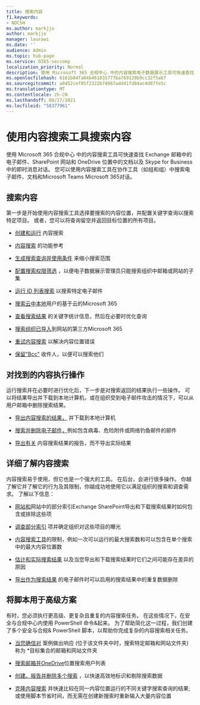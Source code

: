 ```yaml
---
title: 搜索内容
f1.keywords:
- NOCSH
ms.author: markjjo
author: markjjo
manager: laurawi
ms.date: ''
audience: Admin
ms.topic: hub-page
ms.service: O365-seccomp
localization_priority: Normal
description: 使用 Microsoft 365 合规中心 中的内容搜索电子数据展示工具可快速查找 Exchange 邮箱中的电子邮件、SharePoint 网站和 OneDrive 位置中的文档以及 Skype for Business 中的即时消息对话。
ms.openlocfilehash: 6161b84fa04b461835777ba769129b9cc32f5ab7
ms.sourcegitcommit: a0452cef05f2322b74967add41fd84ac4d07fe5c
ms.translationtype: MT
ms.contentlocale: zh-CN
ms.lasthandoff: 08/17/2021
ms.locfileid: "58377961"
---
```

# <a name="search-for-content-using-the-content-search-tool"></a>使用内容搜索工具搜索内容

使用 Microsoft 365 合规中心 中的内容搜索工具可快速查找 Exchange 邮箱中的电子邮件、SharePoint 网站和 OneDrive 位置中的文档以及 Skype for Business 中的即时消息对话。 您可以使用内容搜索工具在协作工具（如组和组）中搜索电子邮件、文档和Microsoft Teams Microsoft 365对话。
  
## <a name="search-for-content"></a>搜索内容

第一步是开始使用内容搜索工具选择要搜索的内容位置，并配置关键字查询以搜索特定项目。 或者，您可以将查询留空并返回目标位置的所有项目。
  
- [创建和运行](content-search.md) 内容搜索

- [内容搜索](content-search-reference.md) 的功能参考

- [生成搜索查询并使用条件](keyword-queries-and-search-conditions.md) 来缩小搜索范围

- [配置搜索权限筛选](permissions-filtering-for-content-search.md) ，以便电子数据展示管理员只能搜索组织中邮箱或网站的子集

- [运行 ID 列表搜索](csv-file-for-an-id-list-content-search.md) 以搜索特定电子邮件

- [搜索云中本地](search-cloud-based-mailboxes-for-on-premises-users.md)用户的基于云的Microsoft 365

- [查看搜索结果](view-keyword-statistics-for-content-search.md) 的关键字统计信息，然后在必要时优化查询

- [搜索组织已导入](use-content-search-to-search-third-party-data-that-was-imported.md)到网站的第三方Microsoft 365

- [重试内容搜索](retry-failed-content-search.md) 以解决内容位置错误

- [保留"Bcc"](/exchange/policy-and-compliance/holds/preserve-bcc-recipients-and-group-members) 收件人，以便可以搜索他们

## <a name="perform-actions-on-content-you-find"></a>对找到的内容执行操作

运行搜索并在必要时进行优化后，下一步是对搜索返回的结果执行一些操作。 可以将结果导出并下载到本地计算机，或在组织受到电子邮件攻击的情况下，可以从用户邮箱中删除搜索结果。
  
- [导出内容搜索的结果，](export-search-results.md) 并下载到本地计算机

- [搜索并删除电子邮件，](search-for-and-delete-messages-in-your-organization.md)例如包含病毒、危险附件或网络钓鱼邮件的邮件

- [导出有关](export-a-content-search-report.md) 内容搜索结果的报告，而不导出实际结果

## <a name="learn-more-about-content-search"></a>详细了解内容搜索

内容搜索易于使用，但它也是一个强大的工具。 在后台，会进行很多操作。 你越了解它并了解它的行为及其限制，你越成功地使用它以满足组织的搜索和调查需求。 了解以下信息：
  
- [网站和](partially-indexed-items-in-content-search.md)网站中的部分索引Exchange SharePoint导出和下载搜索结果时如何包含或排除这些项

- [调查部分索引](investigating-partially-indexed-items-in-ediscovery.md) 项并确定组织对这些项目的曝光

- [内容搜索工具](limits-for-content-search.md)的限制，例如一次可以运行的最大搜索数和可以包含在单个搜索中的最大内容位置数

- [估计和实际搜索结果](differences-between-estimated-and-actual-ediscovery-search-results.md) 以及当您导出和下载搜索结果时它们之间可能存在差异的原因

- [导出作为搜索结果](de-duplication-in-ediscovery-search-results.md) 的电子邮件时可以启用的搜索结果中的重复数据删除

## <a name="use-scripts-for-advanced-scenarios"></a>将脚本用于高级方案

有时，您必须执行更高级、更复杂且重复的内容搜索任务。 在这些情况下，在安全与合规中心内使用 PowerShell 命令&起来。 为了帮助简化这一过程，我们创建了多个安全与合规& PowerShell 脚本，以帮助你完成复杂的内容搜索相关任务。

- [当您确信对](use-content-search-for-targeted-collections.md) 案例做出响应 (位于该文件夹中时，搜索特定邮箱和网站文件夹) 称为 *目标集合的邮箱和网站文件夹

- [搜索邮箱并OneDrive](search-the-mailbox-and-onedrive-for-business-for-a-list-of-users.md)位置搜索用户列表

- [创建、报告并删除多个搜索](create-report-on-and-delete-multiple-content-searches.md) ，以快速高效地标识和剔除搜索数据

- [克隆内容搜索](clone-a-content-search.md) 并快速比较在同一内容位置运行的不同关键字搜索查询的结果;或使用脚本节省时间，而无需在创建新搜索时重新输入大量内容位置